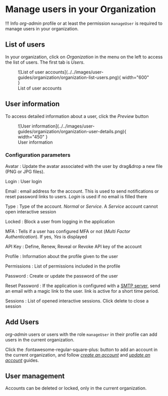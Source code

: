 # Manage users in your Organization

!!! Info
    _org-admin_ profile or at least the permission `manageUser` is required to manage users in your organization.


## List of users

In your organization, click on _Organization_ in the menu on the left to access the list of users. The first tab is _Users_.

<figure markdown>
  ![List of user accounts](../../images/user-guides/organization/organization-list-users.png){ width="600" }
  <figcaption>List of user accounts</figcaption>
</figure>

## User information

To access detailed information about a user, click the _Preview_ button

<figure markdown>
  ![User information](../../images/user-guides/organization/organization-user-details.png){ width="450" }
  <figcaption>User information</figcaption>
</figure>

### Configuration parameters 

Avatar
  : Update the avatar associated with the user by drag&drop a new file (PNG or JPG files).

Login
  : User login

Email
  : email address for the account. This is used to send notifications or reset password links to users. _Login_ is used if no email is filled there

Type
  : Type of the account. _Normal_ or _Service_. A _Service_ account cannot open interactive session

Locked
  : Block a user from logging in the application

MFA
  : Tells if a user has configured MFA or not (_Multi Factor Authentication_). If yes, _Yes_ is displayed

API Key
  : Define, Renew, Reveal or Revoke API key of the account

Profile
  : Information about the profile given to the user

Permissions
  : List of permissions included in the profile

Password
  : Create or update the password of the user

Reset Password
  : If the application is configured with a [SMTP server](/thehive/administration/smtp.md), send an email with a magic link to the user. link is active for a short time period.

Sessions
  : List of opened interactive sessions. Click delete to close a session


## Add Users

*org-admin* users or users with the role `manageUser` in their profile can add users in the current organization. 

Click the :fontawesome-regular-square-plus: button to add an account in the current organization, and follow *[create an account](../../administration/accounts.md#creating-an-account)* and *[update an account](../../administration/accounts.md#updating-an-account)* guides.

## User management

Accounts can be deleted or locked, only in the current organization.
